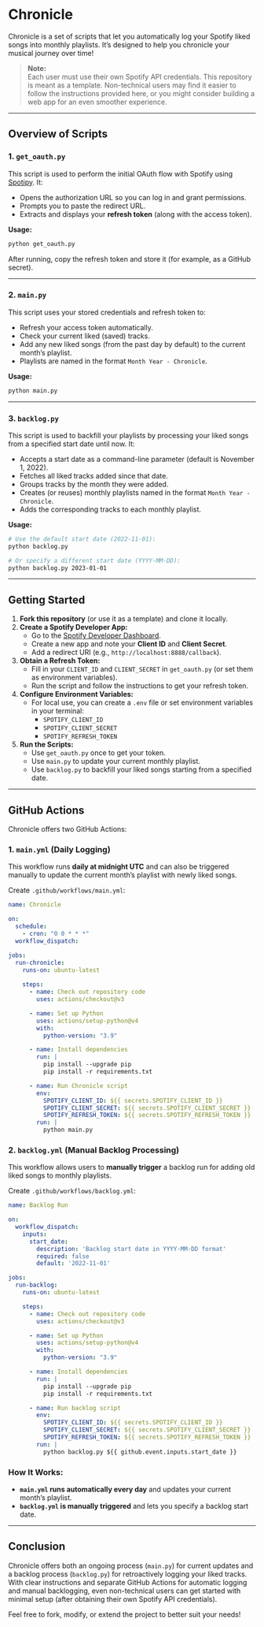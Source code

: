 # Chronicle

Chronicle is a set of scripts that let you automatically log your Spotify liked songs into monthly playlists. It’s designed to help you chronicle your musical journey over time!

> **Note:**  
> Each user must use their own Spotify API credentials. This repository is meant as a template. Non-technical users may find it easier to follow the instructions provided here, or you might consider building a web app for an even smoother experience.

---

## Overview of Scripts

### 1. `get_oauth.py`
This script is used to perform the initial OAuth flow with Spotify using [Spotipy](https://spotipy.readthedocs.io/). It:
- Opens the authorization URL so you can log in and grant permissions.
- Prompts you to paste the redirect URL.
- Extracts and displays your **refresh token** (along with the access token).

**Usage:**

```bash
python get_oauth.py
```

After running, copy the refresh token and store it (for example, as a GitHub secret).

---

### 2. `main.py`
This script uses your stored credentials and refresh token to:
- Refresh your access token automatically.
- Check your current liked (saved) tracks.
- Add any new liked songs (from the past day by default) to the current month’s playlist.
- Playlists are named in the format `Month Year - Chronicle`.

**Usage:**

```bash
python main.py
```

---

### 3. `backlog.py`
This script is used to backfill your playlists by processing your liked songs from a specified start date until now. It:
- Accepts a start date as a command-line parameter (default is November 1, 2022).
- Fetches all liked tracks added since that date.
- Groups tracks by the month they were added.
- Creates (or reuses) monthly playlists named in the format `Month Year - Chronicle`.
- Adds the corresponding tracks to each monthly playlist.

**Usage:**

```bash
# Use the default start date (2022-11-01):
python backlog.py

# Or specify a different start date (YYYY-MM-DD):
python backlog.py 2023-01-01
```

---

## Getting Started

1. **Fork this repository** (or use it as a template) and clone it locally.
2. **Create a Spotify Developer App:**
   - Go to the [Spotify Developer Dashboard](https://developer.spotify.com/dashboard/).
   - Create a new app and note your **Client ID** and **Client Secret**.
   - Add a redirect URI (e.g., `http://localhost:8888/callback`).
3. **Obtain a Refresh Token:**
   - Fill in your `CLIENT_ID` and `CLIENT_SECRET` in `get_oauth.py` (or set them as environment variables).
   - Run the script and follow the instructions to get your refresh token.
4. **Configure Environment Variables:**
   - For local use, you can create a `.env` file or set environment variables in your terminal:
     - `SPOTIFY_CLIENT_ID`
     - `SPOTIFY_CLIENT_SECRET`
     - `SPOTIFY_REFRESH_TOKEN`
5. **Run the Scripts:**
   - Use `get_oauth.py` once to get your token.
   - Use `main.py` to update your current monthly playlist.
   - Use `backlog.py` to backfill your liked songs starting from a specified date.

---

## GitHub Actions

Chronicle offers two GitHub Actions:

### 1. `main.yml` (Daily Logging)
This workflow runs **daily at midnight UTC** and can also be triggered manually to update the current month’s playlist with newly liked songs.

Create `.github/workflows/main.yml`:

```yaml
name: Chronicle

on:
  schedule:
    - cron: "0 0 * * *"
  workflow_dispatch:

jobs:
  run-chronicle:
    runs-on: ubuntu-latest
    
    steps:
      - name: Check out repository code
        uses: actions/checkout@v3

      - name: Set up Python
        uses: actions/setup-python@v4
        with:
          python-version: "3.9"

      - name: Install dependencies
        run: |
          pip install --upgrade pip
          pip install -r requirements.txt

      - name: Run Chronicle script
        env:
          SPOTIFY_CLIENT_ID: ${{ secrets.SPOTIFY_CLIENT_ID }}
          SPOTIFY_CLIENT_SECRET: ${{ secrets.SPOTIFY_CLIENT_SECRET }}
          SPOTIFY_REFRESH_TOKEN: ${{ secrets.SPOTIFY_REFRESH_TOKEN }}
        run: |
          python main.py
```

### 2. `backlog.yml` (Manual Backlog Processing)
This workflow allows users to **manually trigger** a backlog run for adding old liked songs to monthly playlists.

Create `.github/workflows/backlog.yml`:

```yaml
name: Backlog Run

on:
  workflow_dispatch:
    inputs:
      start_date:
        description: 'Backlog start date in YYYY-MM-DD format'
        required: false
        default: '2022-11-01'

jobs:
  run-backlog:
    runs-on: ubuntu-latest

    steps:
      - name: Check out repository code
        uses: actions/checkout@v3

      - name: Set up Python
        uses: actions/setup-python@v4
        with:
          python-version: "3.9"

      - name: Install dependencies
        run: |
          pip install --upgrade pip
          pip install -r requirements.txt

      - name: Run backlog script
        env:
          SPOTIFY_CLIENT_ID: ${{ secrets.SPOTIFY_CLIENT_ID }}
          SPOTIFY_CLIENT_SECRET: ${{ secrets.SPOTIFY_CLIENT_SECRET }}
          SPOTIFY_REFRESH_TOKEN: ${{ secrets.SPOTIFY_REFRESH_TOKEN }}
        run: |
          python backlog.py ${{ github.event.inputs.start_date }}
```

### How It Works:
- **`main.yml` runs automatically every day** and updates your current month’s playlist.
- **`backlog.yml` is manually triggered** and lets you specify a backlog start date.

---

## Conclusion

Chronicle offers both an ongoing process (`main.py`) for current updates and a backlog process (`backlog.py`) for retroactively logging your liked tracks. With clear instructions and separate GitHub Actions for automatic logging and manual backlogging, even non-technical users can get started with minimal setup (after obtaining their own Spotify API credentials).

Feel free to fork, modify, or extend the project to better suit your needs!

